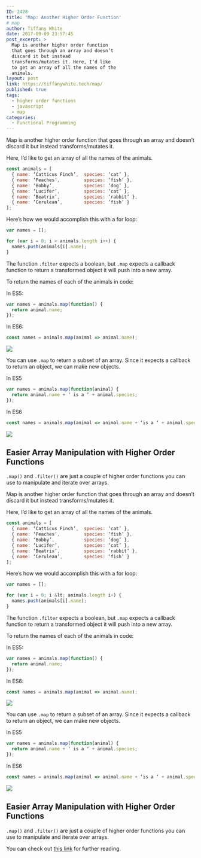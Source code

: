 ```yaml
---
ID: 2428
title: 'Map: Another Higher Order Function'
# map
author: Tiffany White
date: 2017-09-09 23:57:45
post_excerpt: >
  Map is another higher order function
  that goes through an array and doesn’t
  discard it but instead
  transforms/mutates it. Here, I’d like
  to get an array of all the names of the
  animals.
layout: post
link: https://tiffanywhite.tech/map/
published: true
tags:
  - higher order functions
  - javascript
  - map
categories:
  - Functional Programming
---
```



Map is another higher order function that goes through an array and doesn’t discard it but instead transforms/mutates it.

Here, I’d like to get an array of all the names of the animals.

```js
const animals = [
  { name: ‘Catticus Finch’,  species: ‘cat’ },
  { name: ‘Peaches’,         species: ‘fish’ },
  { name: ‘Bobby’,           species: ‘dog’ },
  { name: ‘Lucifer’,         species: ‘cat’ },
  { name: ‘Beatrix’,         species: ‘rabbit’ },
  { name: ‘Cerulean’,        species: ‘fish’ }
];
```

Here’s how we would accomplish this with a for loop:
```js
var names = [];

for (var i = 0; i < animals.length i++) {
  names.push(animals[i].name);
}
```

The function `.filter` expects a boolean, but `.map` expects a callback function to return a transformed object it will push into a new array.

To return the names of each of the animals in code:

In ES5:
```js
var names = animals.map(function() {
  return animal.name;
});
```

In ES6:
```js
const names = animals.map(animal => animal.name);
```
![](https://cl.ly/3D472P333D09/Screen%20Recording%202018-03-19%20at%2002.53%20PM.gif)

You can use `.map` to return a subset of an array. Since it expects a callback to return an object, we can make new objects.

In ES5
```js
var names = animals.map(function(animal) {
  return animal.name + ‘ is a ‘ + animal.species;
});
```

In ES6
```js
const names = animals.map(animal => animal.name + ‘is a ‘ + animal.species);
```
![](https://cl.ly/3s111R402r2C/Screen%20Recording%202018-03-19%20at%2002.55%20PM.gif)

## Easier Array Manipulation with Higher Order Functions

`.map()` and `.filter()` are just a couple of higher order functions you can use to manipulate and iterate over arrays.

Map is another higher order function that goes through an array and doesn’t discard it but instead transforms/mutates it.

Here, I’d like to get an array of all the names of the animals.

```js
const animals = [
  { name: ‘Catticus Finch’,  species: ‘cat’ },
  { name: ‘Peaches’,         species: ‘fish’ },
  { name: ‘Bobby’,           species: ‘dog’ },
  { name: ‘Lucifer’,         species: ‘cat’ },
  { name: ‘Beatrix’,         species: ‘rabbit’ },
  { name: ‘Cerulean’,        species: ‘fish’ }
];
```

Here’s how we would accomplish this with a for loop:
```js
var names = [];

for (var i = 0; i &lt; animals.length i+) {
  names.push(animals[i].name);
}
```

The function `.filter` expects a boolean, but `.map` expects a callback function to return a transformed object it will push into a new array.

To return the names of each of the animals in code:

In ES5:
```js
var names = animals.map(function() {
  return animal.name;
});
```

In ES6:
```js
const names = animals.map(animal => animal.name);
```
![](https://cl.ly/3D472P333D09/Screen%20Recording%202018-03-19%20at%2002.53%20PM.gif)

You can use `.map` to return a subset of an array. Since it expects a callback to return an object, we can make new objects.

In ES5
```js
var names = animals.map(function(animal) {
  return animal.name + ‘ is a ‘ + animal.species;
});
```

In ES6
```js
const names = animals.map(animal => animal.name + ‘is a ‘ + animal.species);
```
![](https://cl.ly/3s111R402r2C/Screen%20Recording%202018-03-19%20at%2002.55%20PM.gif)

## Easier Array Manipulation with Higher Order Functions

`.map()` and `.filter()` are just a couple of higher order functions you can use to manipulate and iterate over arrays.





You can check out [this link](http://eloquentjavascript.net/05_higher_order.html) for further reading.
